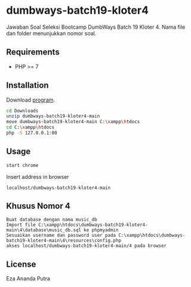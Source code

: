 # dumbways-batch19-kloter4
Jawaban Soal Seleksi Bootcamp DumbWays Batch 19 Kloter 4.
Nama file dan folder menunjukkan nomor soal.

## Requirements

* PHP >= 7


## Installation

Download [program](https://codeload.github.com/ezaaputra/dumbways-batch19-kloter4/zip/main).

```bash
cd Downloads
unzip dumbways-batch19-kloter4-main
move dumbways-batch19-kloter4-main C:\xampp\htdocs
cd C:\xampp\htdocs
php -S 127.0.0.1:80
```


## Usage

```bash
start chrome
```

Insert address in browser

```
localhost/dumbways-batch19-kloter4-main
```


## Khusus Nomor 4

```
Buat database dengan nama music_db
Import file C:\xampp\htdocs\dumbways-batch19-kloter4-main\4\database\music_db.sql ke phpmyadmin
Sesuaikan username dan password user pada C:\xampp\htdocs\dumbways-batch19-kloter4-main\4\resources\config.php
akses localhost/dumbways-batch19-kloter4-main/4 pada browser
```


## License

Eza Ananda Putra
